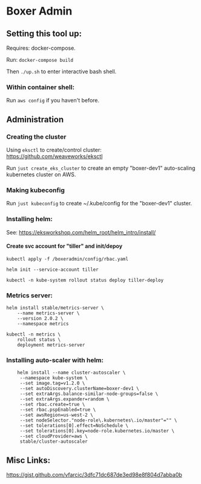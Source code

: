 # Boxer Admin

## Setting this tool up:
Requires: docker-compose.

Run: `docker-compose build`

Then `./up.sh` to enter interactive bash shell.

### Within container shell:
Run `aws config` if you haven't before.

## Administration
### Creating the cluster
Using `eksctl` to create/control cluster: https://github.com/weaveworks/eksctl

Run `just create_eks_cluster` to create an empty "boxer-dev1" auto-scaling kubernetes cluster on AWS.


### Making kubeconfig
Run `just kubeconfig` to create ~/.kube/config for the "boxer-dev1" cluster.

### Installing helm:

See: https://eksworkshop.com/helm_root/helm_intro/install/

#### Create svc account for "tiller" and init/depoy
```
kubectl apply -f /boxeradmin/config/rbac.yaml

helm init --service-account tiller

kubectl -n kube-system rollout status deploy tiller-deploy
```

### Metrics server:
```
helm install stable/metrics-server \
    --name metrics-server \
    --version 2.0.2 \
    --namespace metrics

kubectl -n metrics \
    rollout status \
    deployment metrics-server
```

### Installing auto-scaler with helm:

```
	helm install --name cluster-autoscaler \
	 --namespace kube-system \
	 --set image.tag=v1.2.0 \
	 --set autoDiscovery.clusterName=boxer-dev1 \
	 --set extraArgs.balance-similar-node-groups=false \
	 --set extraArgs.expander=random \
	 --set rbac.create=true \
	 --set rbac.pspEnabled=true \
	 --set awsRegion=us-west-2 \
	 --set nodeSelector."node-role\.kubernetes\.io/master"="" \
	 --set tolerations[0].effect=NoSchedule \
	 --set tolerations[0].key=node-role.kubernetes.io/master \
	 --set cloudProvider=aws \
	 stable/cluster-autoscaler
 ```

## Misc Links:
https://gist.github.com/vfarcic/3dfc71dc687de3ed98e8f804d7abba0b